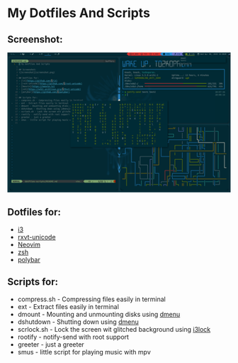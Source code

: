 # My Dotfiles And Scripts

## Screenshot:
![Screenshot](screenshot.png)

## Dotfiles for:
- [i3](https://github.com/i3/i3)
- [rxvt-unicode](https://github.com/exg/rxvt-unicode)
- [Neovim](https://neovim.io)
- [zsh](https://wiki.archlinux.org/index.php/Rxvt-unicode)
- [polybar](https://github.com/polybar/polybar)

## Scripts for:
- compress.sh - Compressing files easily in terminal
- ext - Extract files easily in terminal
- dmount - Mounting and unmounting disks using [dmenu](https://tools.suckless.org/dmenu/)
- dshutdown - Shutting down using [dmenu](https://tools.suckless.org/dmenu/)
- scrlock.sh - Lock the screen wit glitched background using [i3lock](https://github.com/i3/i3lock)
- rootify - notify-send with root support
- greeter - just a greeter
- smus - little script for playing music with mpv

